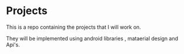 # Projects
This is a repo containing the projects that I will work on.

They will be implemented using android libraries , mataerial design and Api's.
